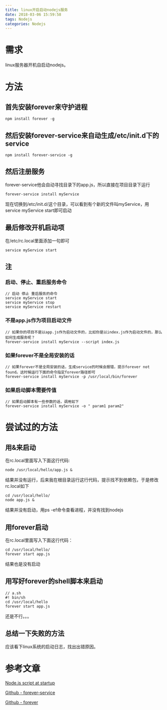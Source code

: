 ```yaml
---
title: linux开启启动nodejs服务
date: 2018-03-06 15:59:58
tags: Nodejs
categories: Nodejs
---
```

# 需求
linux服务器开机自启动nodejs。
<!-- more -->
# 方法
## 首先安装forever来守护进程

```
npm install forever -g
```
## 然后安装forever-service来自动生成/etc/init.d下的service

```
npm install forever-service -g
```
## 然后注册服务
forever-service他会自动寻找目录下的app.js，所以直接在项目目录下运行

```
forever-service install myService
```
现在切换到/etc/init.d/这个目录，可以看到有个新的文件叫myService，用service myService start即可启动

## 最后修改开机启动项
在/etc/rc.local里面添加一句即可

```
service myService start
```
## 注

### 启动、停止、重启服务命令
```
// 启动 停止 重启服务的命令
service myService start
service myService stop
service myService restart
```
### 不是app.js作为项目启动文件

```
// 如果你的项目不是以app.js作为启动文件的，比如你是以index.js作为启动文件的，那么如何生成服务呢？
forever-service install myService --script index.js
```
### 如果forever不是全局安装的话
```
// 如果forever不是全局安装的话，生成service的时候会报错，提示forever not found。这时候运行下面的命令指定forever路径即可
forever-service install myService -p /usr/local/bin/forever

```
### 如果启动脚本需要传值
```
// 如果启动脚本有一些参数的话，调用如下
forever-service install myService -o " param1 param2"
```
# 尝试过的方法
## 用&来启动
在rc.local里面写入下面这行代码:
```
node /usr/local/hello/app.js &
```
结果并没有运行，后来我在根目录运行这行代码，提示找不到依赖包，于是修改rc.local如下
```
cd /usr/local/hello/
node app.js &
```
结果并没有启动，用ps -ef命令查看进程，并没有找到nodejs
## 用forever启动
在rc.local里面写入下面这行代码：
```
cd /usr/local/hello/
forever start app.js
```
结果也是没有启动
## 用写好forever的shell脚本来启动
```
// a.sh
#! bin/sh
cd /usr/local/hello
forever start app.js
```
还是不行。。。
## 总结一下失败的方法
应该看下linux系统的启动日志，找出出错原因。

# 参考文章
[Node.js script at startup](https://causeyourestuck.io/2016/04/30/run-node-js-script-startup/)

[Github - forever-service](https://github.com/zapty/forever-service)

[Github - forever](https://github.com/foreverjs/forever)





